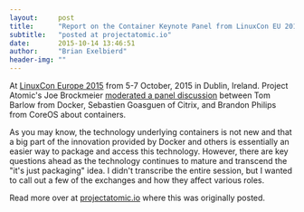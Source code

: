 ```yaml
---
layout:     post
title:      "Report on the Container Keynote Panel from LinuxCon EU 2015"
subtitle:   "posted at projectatomic.io"
date:       2015-10-14 13:46:51
author:     "Brian Exelbierd"
header-img: ""
---
```


At [LinuxCon Europe 2015](http://events.linuxfoundation.org/events/linuxcon-europe) from 5-7 October, 2015 in Dublin, Ireland. Project Atomic's Joe Brockmeier [moderated a panel discussion](http://sched.co/3xqB) between Tom Barlow from Docker, Sebastien Goasguen of Citrix, and Brandon Philips from CoreOS about containers.  

As you may know, the technology underlying containers is not new and that a big part of the innovation provided by Docker and others is essentially an easier way to package and access this technology. However, there are key questions ahead as the technology continues to mature and transcend the "it's just packaging" idea.  I didn't transcribe the entire session, but I wanted to call out a few of the exchanges and how they affect various roles.

Read more over at [projectatomic.io](http://www.projectatomic.io/blog/2015/10/container-roundtable-linuxcon-eu/) where this was originally posted.

<!--
First the difference between application containers and system containers was stressed by Brandon from CoreOS and agreed with by the panel.  System containers are characterized by the use of an init system and typically contain multiple pieces of an application and supporting services like ssh.  This is treating containers as lightweight virtual machines.  This was the original pattern that many users adopted, but it is now seen as sub-optimal.  

Application containers, on the other hand, are based on the idea of one microservice (or service or application component) per container. This model allows for more library independence, easier scaling and development.

Wearing my operations hat, I particularly liked an exchange that started with a question from Joe about whether we are actually moving backwards from packaging and forgetting the 20 years of lessons we have learned with technology like RPM and apt.

  * Brandon responded by saying that in his opinion RPM and apt failed because they are great for distributions, but not for custom apps.  Building software is complex and people resort to wget/rsync/git checkout instead of trying to package their applications.  Containers recognize this, although, as he acknowledged, you are giving up updates and auditability today.
  * Sebastien noted that there is a big trust issue that needs to be talked about.  DockerHub is an amazing resource and deploying apps has never been this easy, but we need to go further and ensure we have trust, signatures and upgradability.  He also acknowledged that the goal of trust is not necessarily fully realized today.  Every time we install a JavaScript library, for example, with NPM, we are probably not really doing our full due diligence in verifying the package.  So we need to get the container model quickly to one where trusted images are running in production.
  * Tom extended these thoughts by saying that we need to develop and apply a "ton" of best practices.  We are still seeing multi-gig images that haven't been stripped of dev/test dependencies.  Signed images and trust from a vendor are required and need to be gotten.  Notary is a good idea, but we need to go beyond GPG signing because of the risk of key compromise.  Today, Notary is not going to introspection and will still rely on external tools.  This is on the roadmap and is important.

As a developer, the discussion about service discovery was very interesting to me.

  * Brandon noted that time has been spent on high-availability and fail-over and that they work fine on a small scale.  However, containers really should be using service discovery because we can do heterogeneous service composition (i.e. 80% stable build, 10% beta build, 10% experimental) in the same application.  This is a new enablement opportunity.
  * Tom offered that service discovery is more of a spectrum.  Some applications will use traditional methods, like DNS, and will be unaware they are in a container, others will use a platform or orchestration provided service discovery mechanisms, like SkyDNS, and be more "container native."  We need more documentation on this and we need to [make things like SkyDNS easier to use](http://www.projectatomic.io/blog/2015/10/setting-up-skydns/).
  * Sebastien added that IBM had an Autonomic Computing Initiative that provided self-discovery, healing, etc.  Containers are getting there.  Today you can you use something like Registrator to rewrite an HAProxy/Nginx configuration and you are on your way.  This needs scale, but it works.  Before containers all of this was much harder.

A common question in my mind, and put to the panel, is "What do existing deployments look like?"

  * Brandon has found that most folks originally think application containers are cool.  Then when you add distributed systems, people are want Google-like infrastructure.  Orchestrators like swarm and Kubernetes are pumping people up and getting them excited about the future.  However, today, CoreOS is mostly seeing people containerizing a small part of their application and experimenting with the build system before taking too big of a step forward.  While this will be slow, the benefit we get with containers is that because the technology decomposes nicely.  Therefore, it is easy to use this kind of a "small-test and see" strategy.
  * Tom is seeing similar use cases at the start.  Typically they are seeing people containerize their Jenkins and then their Jenkins agents.  There is still a bit of fear and this seems like the least risky way to approach the technology.  Companies that can easily get to or already have microservices are currently the best use cases.
  * Sebastien opined that building an image from a Dockerfile and pushing it is very fast.  He is also seeing people update the small bits in the tests they are running.  For example, instead of migrating more of their application to containers, they will update from log paths to log drivers in the tiny part they have already moved and see how it goes.

Naturally, you have to ask technologists what they think is coming next, and give the audience a view into their crystal balls. 

  * Brandon says we need to develop clear paths from RPM/apt content to containers that allow continuous integration systems (Jenkins, etc.) to build them.  This is what the [Open Container Initiative](https://www.opencontainers.org/) is doing by addressing build, ship and sign.  We also need to evolve how containers get into production.  There are lots of "tricky" bits that need to get sorted out and the road will be bumpy for a few years.
  * Tom says that there is now an interesting contract between an application and the infrastructure.  Projects like Prometheus make it easier to monitor containers because of this contract.  This can be leveraged by other tools.  We also need to see how things like logging can be made easier and abstracted out for developers as part of this contract.  Additional storage solutions should come online and the challenges around service discovery, networking, signing and security should start to resolve.  Docker expects to see content trust and other innovations supplement package management and signing.
  * Sebastien has seen thinking there is an ongoing shift from a machine management orientation to an application management orientation.  We are going to see much better monitoring and management systems which will move operations up the stack to really managing and operating applications.  Multi-container applications are going to be complex and specifications like Nulecule will help resolve this.

I am very grateful to the panelists for this thoughtful and informed conversation.  The panel did a great job sticking to the technology and not the companies, and a great job of answering in ways that can guide us as users, whether we are customers or not. I also want to thank the organizers for making this a keynote session so I didn't have to choose between other sessions at the conference and this one.
-->

